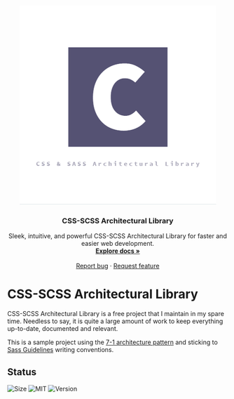 <p align="center">
  <a href="https://onlinecoder.gitbook.io/css-scss-architectural-library/">
    <img src="https://github.com/OnlineCoderbd/CSS-SCSS-Architectural-Library/blob/master/logo.png" alt="logo">
  </a>
</p>

<h3 align="center">CSS-SCSS Architectural Library</h3>

<p align="center">
  Sleek, intuitive, and powerful CSS-SCSS Architectural Library for faster and easier web development.
  <br>
  <a href="https://onlinecoder.gitbook.io/css-scss-architectural-library/"><strong>Explore docs »</strong></a>
  <br>
  <br>
  <a href="https://github.com/OnlineCoderbd/CSS-SCSS-Architectural-Library/issues/new?template=bug.md">Report bug</a>
  ·
  <a href="https://github.com/OnlineCoderbd/CSS-SCSS-Architectural-Library/issues/new?template=feature.md&labels=feature">Request feature</a>
</p>

# CSS-SCSS Architectural Library

CSS-SCSS Architectural Library is a free project that I maintain in my spare time. Needless to say, it is quite a large amount of work to keep everything up-to-date, documented and relevant. 

This is a sample project using the [7-1 architecture pattern](https://sass-guidelin.es/#architecture) and sticking to [Sass Guidelines](https://sass-guidelin.es/) writing conventions.

## Status

![Size](https://img.shields.io/github/repo-size/OnlineCoderbd/CSS-SCSS-Architectural-Library?logo=github&style=for-the-badge)
![MIT](https://img.shields.io/github/license/OnlineCoderbd/CSS-SCSS-Architectural-Library?style=for-the-badge")
![Version](https://img.shields.io/github/v/release/OnlineCoderbd/CSS-SCSS-Architectural-Library?logo=github&style=for-the-badge)
